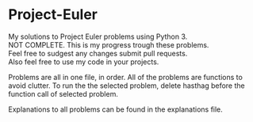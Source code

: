 # Project-Euler
My solutions to Project Euler problems using Python 3.  
NOT COMPLETE. This is my progress trough these problems.  
Feel free to sudgest any changes submit pull requests.  
Also feel free to use my code in your projects.  

Problems are all in one file, in order. All of the problems are functions to avoid clutter. To run the the selected problem, delete hasthag before the function call of selected problem.  

Explanations to all problems can be found in the explanations file.  
